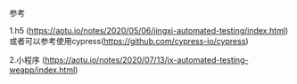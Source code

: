 参考

1.h5 (https://aotu.io/notes/2020/05/06/jingxi-automated-testing/index.html) 
或者可以参考使用cypress(https://github.com/cypress-io/cypress)

2.小程序  (https://aotu.io/notes/2020/07/13/jx-automated-testing-weapp/index.html)